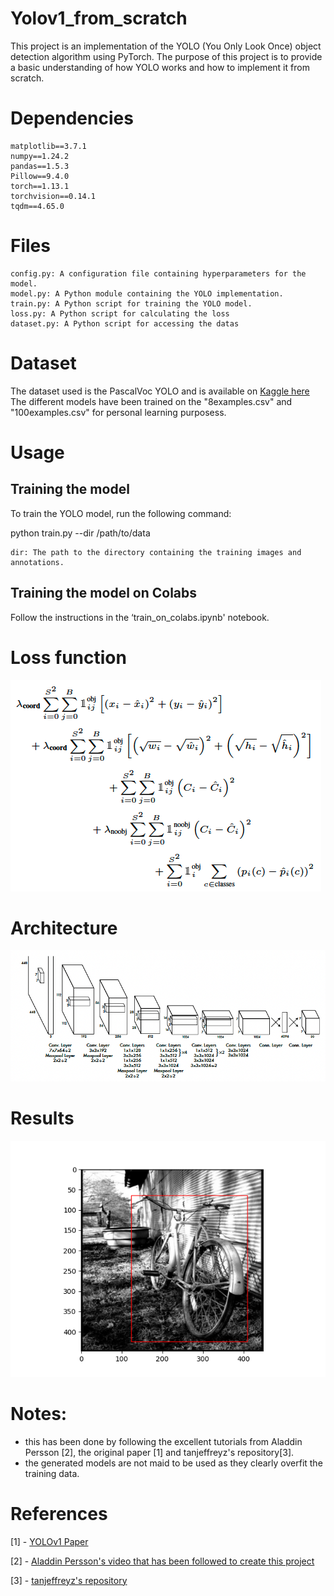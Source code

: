 # Yolov1_from_scratch

This project is an implementation of the YOLO (You Only Look Once) object detection algorithm using PyTorch. The purpose of this project is to provide a basic understanding of how YOLO works and how to implement it from scratch. 


# Dependencies
    matplotlib==3.7.1
    numpy==1.24.2
    pandas==1.5.3
    Pillow==9.4.0
    torch==1.13.1
    torchvision==0.14.1
    tqdm==4.65.0

# Files
    config.py: A configuration file containing hyperparameters for the model.
    model.py: A Python module containing the YOLO implementation.
    train.py: A Python script for training the YOLO model.
    loss.py: A Python script for calculating the loss
    dataset.py: A Python script for accessing the datas
    
# Dataset
The dataset used is the PascalVoc YOLO and is available on [Kaggle here](https://www.kaggle.com/datasets/aladdinpersson/pascalvoc-yolo)
The different models have been trained on the "8examples.csv" and "100examples.csv" for personal learning purposess.

# Usage

## Training the model
To train the YOLO model, run the following command:

python train.py --dir /path/to/data 

    dir: The path to the directory containing the training images and annotations.
    
## Training the model on Colabs
Follow the instructions in the ‘train_on_colabs.ipynb' notebook.

# Loss function 
![Loss function](ressources/loss.png)

# Architecture
![Architecture](ressources/architecture.png)

# Results
![Result](ressources/result.png)

# Notes:
  - this has been done by following the excellent tutorials from Aladdin Persson [2], the original paper [1] and tanjeffreyz's repository[3].
  - the generated models are not maid to be used as they clearly overfit the training data.

# References

[1] - [YOLOv1 Paper](https://arxiv.org/abs/1506.02640)

[2] - [Aladdin Persson's video that has been followed to create this project](https://www.youtube.com/watch?v=n9_XyCGr-MI)

[3] - [tanjeffreyz's repository](https://github.com/tanjeffreyz/yolo-v1)

